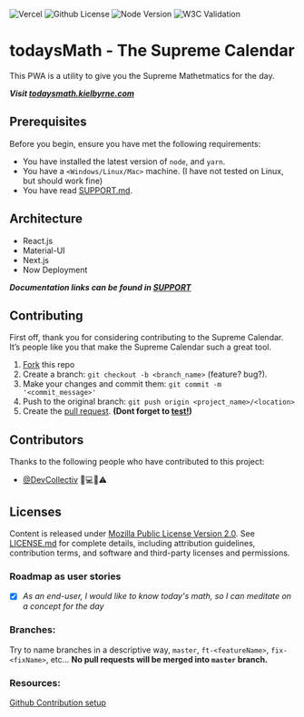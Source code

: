 <!--- These are examples. See https://shields.io for others or to customize this set of shields. You might want to include dependencies, project status and license info here --->

![Vercel](https://vercelbadge.vercel.app/kielbyrne/todaysMath)
![Github License](https://img.shields.io/github/license/tdotholla/todaysMath)
![Node Version](https://img.shields.io/node/v/canary)
![W3C Validation](https://img.shields.io/w3c-validation/default?targetUrl=https%3A%2F%2Ftodaysmath.kielbyrne.com/)
<!--

![GitHub repo size](https://img.shields.io/github/repo-size/tdotholla/todaysMath)
![Github code size](https://img.shields.io/github/languages/code-size/tdotholla/todaysMath)
![Github Languages](https://img.shields.io/github/languages/count/tdotholla/todaysMath)
![Github Top Language](https://img.shields.io/github/languages/top/tdotholla/todaysMath)

![GitHub Issues](https://img.shields.io/github/issues-raw/tdotholla/todaysMath)
![GitHub contributors](https://img.shields.io/github/contributors/tdotholla/todaysMath)
![Github Last Commit](https://img.shields.io/github/last-commit/tdotholla/todaysMath)

![Github Commit Activity](https://img.shields.io/github/commit-activity/m/tdotholla/todaysMath)
![GitHub stars](https://img.shields.io/github/stars/tdotholla/todaysMath?style=social)
![GitHub forks](https://img.shields.io/github/forks/tdotholla/todaysMath?style=social)
![Github Manifest Version](https://img.shields.io/github/manifest-json/v/tdotholla/todaysMath)

-->

# todaysMath - The Supreme Calendar
This PWA is a utility to give you the Supreme Mathetmatics for the day.

**_Visit [todaysmath.kielbyrne.com](https://todaysmath.kielbyrne.com/)_**

## Prerequisites

Before you begin, ensure you have met the following requirements:

- You have installed the latest version of `node`, and `yarn`.
- You have a `<Windows/Linux/Mac>` machine. (I have not tested on Linux, but should work fine)
- You have read [SUPPORT.md](SUPPORT.md).

## Architecture

- React.js
- Material-UI
- Next.js
- Now Deployment

**_Documentation links can be found in [SUPPORT](SUPPORT.md)_**

## Contributing

First off, thank you for considering contributing to the Supreme Calendar. It’s people like you that make the Supreme Calendar such a great tool.

1. [Fork](https://github.com/tdotholla/todaysMath.git) this repo
2. Create a branch: `git checkout -b <branch_name>` (feature? bug?).
3. Make your changes and commit them: `git commit -m '<commit_message>'`
4. Push to the original branch: `git push origin <project_name>/<location>`
5. Create the [pull request](). **(Dont forget to [test!]())**

## Contributors

Thanks to the following people who have contributed to this project:

- [@DevCollectiv](https://github.com/DevCollectiv) 📖💻🤔⚠️

## Licenses

Content is released under [Mozilla Public License Version 2.0](). See [LICENSE.md](LICENSE.MD) for complete details, including attribution guidelines, contribution terms, and software and third-party licenses and permissions.

### Roadmap as user stories

- [x] _As an end-user, I would like to know today's math, so I can meditate on a concept for the day_

### Branches:

Try to name branches in a descriptive way, `master`, `ft-<featureName>`, `fix-<fixName>`, etc...
**No pull requests will be merged into `master` branch.**

### Resources:

[Github Contribution setup](https://help.github.com/en/github/building-a-strong-community/setting-up-your-project-for-healthy-contributions)
